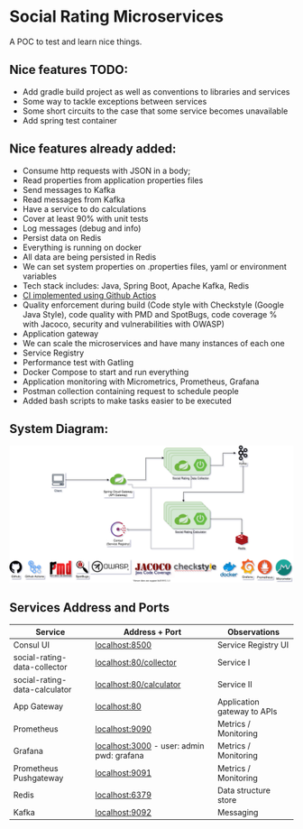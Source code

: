 # Social Rating Microservices

A POC to test and learn nice things.

## Nice features TODO:

- Add gradle build project as well as conventions to libraries and services
- Some way to tackle exceptions between services
- Some short circuits to the case that some service becomes unavailable 
- Add spring test container

## Nice features already added:

- Consume http requests with JSON in a body;
- Read properties from application properties files
- Send messages to Kafka
- Read messages from Kafka
- Have a service to do calculations
- Cover at least 90% with unit tests
- Log messages (debug and info)
- Persist data on Redis
- Everything is running on docker
- All data are being persisted in Redis
- We can set system properties on .properties files, yaml or environment variables
- Tech stack includes: Java, Spring Boot, Apache Kafka, Redis
- [CI implemented using Github Actios](https://github.com/palerique/microservices-with-spring/actions)
- Quality enforcement during build (Code style with Checkstyle (Google Java Style), code quality
  with PMD and SpotBugs, code coverage % with Jacoco, security and vulnerabilities with OWASP)
- Application gateway
- We can scale the microservices and have many instances of each one
- Service Registry
- Performance test with Gatling
- Docker Compose to start and run everything
- Application monitoring with Micrometrics, Prometheus, Grafana
- Postman collection containing request to schedule people
- Added bash scripts to make tasks easier to be executed

## System Diagram:

![System Diagram](diagram/ccbt.svg)

## Services Address and Ports

| Service                       | Address + Port                                                              | Observations                 |
|-------------------------------|-----------------------------------------------------------------------------|------------------------------|
| Consul UI                     | [localhost:8500](http://localhost:8500)                                     | Service Registry UI          |
| social-rating-data-collector  | [localhost:80/collector](http://localhost:80/collector/actuator)            | Service I                    |
| social-rating-data-calculator | [localhost:80/calculator](http://localhost:80/calculator/actuator)          | Service II                   |
| App Gateway                   | [localhost:80](http://localhost:80)                                         | Application gateway to APIs  |
| Prometheus                    | [localhost:9090](http://localhost:9090)                                     | Metrics / Monitoring         |
| Grafana                       | [localhost:3000](http://localhost:3000) - user: admin pwd: grafana          | Metrics / Monitoring         |
| Prometheus Pushgateway        | [localhost:9091](http://localhost:9091)                                     | Metrics / Monitoring         |
| Redis                         | [localhost:6379](http://localhost:6379)                                     | Data structure store         |
| Kafka                         | [localhost:9092](http://localhost:9092)                                     | Messaging                    |
